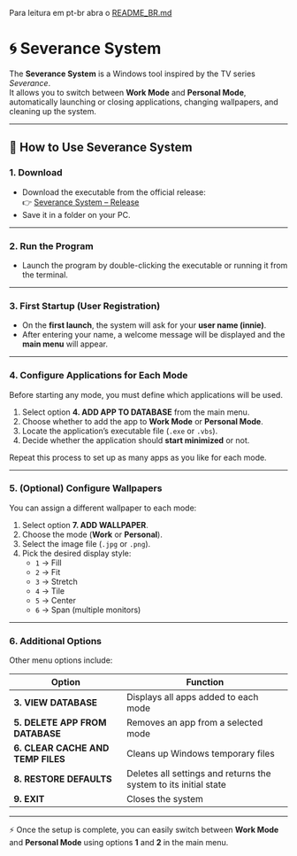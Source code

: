 Para leitura em pt-br abra o [README_BR.md]((https://github.com/Ericssonlc94/Severance-System/blob/main/README_BR.md))

# 🌀 Severance System

The **Severance System** is a Windows tool inspired by the TV series *Severance*.  
It allows you to switch between **Work Mode** and **Personal Mode**, automatically launching or closing applications, changing wallpapers, and cleaning up the system.

---

## 📘 How to Use Severance System

### 1. Download
- Download the executable from the official release:  
  👉 [Severance System – Release](https://github.com/Ericssonlc94/Severance-System/releases/tag/severance_system)  
- Save it in a folder on your PC.

---

### 2. Run the Program
- Launch the program by double-clicking the executable or running it from the terminal.

---

### 3. First Startup (User Registration)
- On the **first launch**, the system will ask for your **user name (innie)**.  
- After entering your name, a welcome message will be displayed and the **main menu** will appear.

---

### 4. Configure Applications for Each Mode
Before starting any mode, you must define which applications will be used.

1. Select option **4. ADD APP TO DATABASE** from the main menu.  
2. Choose whether to add the app to **Work Mode** or **Personal Mode**.  
3. Locate the application’s executable file (`.exe` or `.vbs`).  
4. Decide whether the application should **start minimized** or not.  

Repeat this process to set up as many apps as you like for each mode.

---

### 5. (Optional) Configure Wallpapers
You can assign a different wallpaper to each mode:

1. Select option **7. ADD WALLPAPER**.  
2. Choose the mode (**Work** or **Personal**).  
3. Select the image file (`.jpg` or `.png`).  
4. Pick the desired display style:  
   - `1` → Fill  
   - `2` → Fit  
   - `3` → Stretch  
   - `4` → Tile  
   - `5` → Center  
   - `6` → Span (multiple monitors)

---

### 6. Additional Options
Other menu options include:

| Option | Function |
|--------|-----------|
| **3. VIEW DATABASE** | Displays all apps added to each mode |
| **5. DELETE APP FROM DATABASE** | Removes an app from a selected mode |
| **6. CLEAR CACHE AND TEMP FILES** | Cleans up Windows temporary files |
| **8. RESTORE DEFAULTS** | Deletes all settings and returns the system to its initial state |
| **9. EXIT** | Closes the system |

---

⚡ Once the setup is complete, you can easily switch between **Work Mode** and **Personal Mode** using options **1** and **2** in the main menu.
